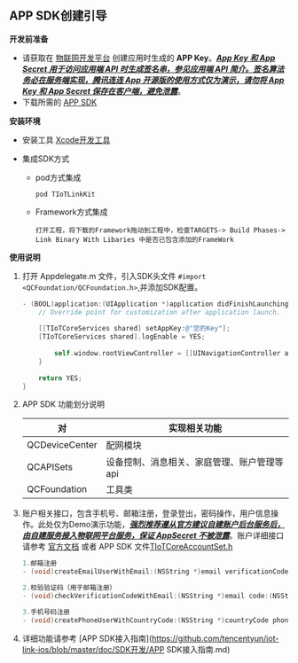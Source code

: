 ## APP SDK创建引导

**开发前准备**

- 请获取在 [物联网开发平台](https://cloud.tencent.com/product/iotexplorer) 创建应用时生成的 **APP Key**。<u>***App Key 和 App Secret 用于访问应用端 API 时生成签名串，参见[应用端 API 简介](https://cloud.tencent.com/document/product/1081/40773)。签名算法务必在服务端实现，腾讯连连 App 开源版的使用方式仅为演示，请勿将 App Key 和 App Secret 保存在客户端，避免泄露***</u>。
- 下载所需的 [APP SDK](https://github.com/tencentyun/iot-link-ios/tree/master/Source)

**安装环境**

- 安装工具 [Xcode开发工具](https://apps.apple.com/cn/app/xcode/id497799835?mt=12)

- 集成SDK方式

  - pod方式集成

    `pod TIoTLinkKit`

  - Framework方式集成

    `打开工程，将下载的Framework拖动到工程中，检查TARGETS-> Build Phases-> Link Binary With Libaries 中是否已包含添加的FrameWork`

**使用说明**

1. 打开 Appdelegate.m 文件，引入SDK头文件 `#import <QCFoundation/QCFoundation.h>`,并添加SDK配置。

   ```objective-c
   - (BOOL)application:(UIApplication *)application didFinishLaunchingWithOptions:(NSDictionary *)launchOptions {
       // Override point for customization after application launch.
       
       [[TIoTCoreServices shared] setAppKey:@"您的Key"];
       [TIoTCoreServices shared].logEnable = YES;
       
           self.window.rootViewController = [[UINavigationController alloc]initWithRootViewController:[UIViewController new]];
       }
       
       return YES;
   } 
   ```

2. APP SDK 功能划分说明

   | 对             | 实现相关功能                                |
   | -------------- | ------------------------------------------- |
   | QCDeviceCenter | 配网模块                                    |
   | QCAPISets      | 设备控制、消息相关、家庭管理、账户管理等api |
   | QCFoundation   | 工具类                                      |

3. 账户相关接口，包含手机号、邮箱注册，登录登出，密码操作，用户信息操作。此处仅为Demo演示功能，***<u>强烈推荐遵从官方建议自建账户后台服务后，由自建服务接入物联网平台服务，保证 AppSecret 不被泄露</u>***。账户详细接口请参考 [官方文档](https://cloud.tencent.com/document/product/1081/40774) 或者 APP SDK 文件[TIoTCoreAccountSet.h](https://github.com/tencentyun/iot-link-ios/blob/master/Source/LinkSDK/QCAPISets/Public/TIoTCoreAccountSet.h)

   ```objective-c
   1.邮箱注册
   - (void)createEmailUserWithEmail:(NSString *)email verificationCode:(NSString *)code password:(NSString *)password success:(SRHandler)success failure:(FRHandler)failure;
   
   2.校验验证码（用于邮箱注册）
   - (void)checkVerificationCodeWithEmail:(NSString *)email code:(NSString *)code success:(SRHandler)success failure:(FRHandler)failure;
   
   3.手机号码注册
   - (void)createPhoneUserWithCountryCode:(NSString *)countryCode phoneNumber:(NSString *)phoneNumber verificationCode:(NSString *)verificationCode password:(NSString *)password success:(SRHandler)success failure:(FRHandler)failure;
   ```

4. 详细功能请参考 [APP SDK接入指南](https://github.com/tencentyun/iot-link-ios/blob/master/doc/SDK开发/APP SDK接入指南.md)
